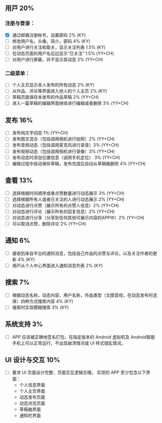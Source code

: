 ## ⽤⼾ 20%
### 注册与登录：
- [x] 通过邮箱注册帐号，设置密码 2% (KY)
- [ ] 修改用户名，头像，简介，密码 4% (KY)
- [ ] 对用户进行关注和取关，显示关注列表 1.5% (KY)
- [ ] 在动态页面的用户名后边显示“已关注” 1.5% (YY+CH)
- [ ] 对用户进行屏蔽，并不显示其动态 2% (YY+CH)
### 二级菜单：
- [ ] 个人主页显示本人发布的所有动态 2% (KY)
- [ ] 从作品、评论等界⾯进⼊他⼈的个人主⻚ 2% (KY)
- [ ] 草稿页面保存未发布的作品草稿 2% (YY+CH)
- [ ] 进⼊⼀篇草稿的编辑界⾯继续进行编辑或者删除 3% (YY+CH)

## 发布 16%
- [ ] 发布纯文字动态 1% (YY+CH)
- [ ] 发布图文混合（包括调用相机进行拍照）2% (YY+CH)
- [ ] 发布音频动态（包括调用麦克风进行录音）3% (YY+CH)
- [ ] 发布视频动态（包括调用相机进行录像）3% (YY+CH)
- [ ] 发布动态时添加位置信息（调用手机定位） 3% (YY+CH)
- [ ] 编辑过程中⾃动保存草稿，发布完成后自动从草稿箱删除 4% (YY+CH)

## 查看 13%
- [ ] 选择根据时间顺序或者点赞数量进行动态展示 3% (YY+CH)
- [ ] 选择根据所有人或者已关注的人进行动态展示 2% (YY+CH)
- [ ] 对动态进行点赞（展示所有的点赞人信息）2% (YY+CH)
- [ ] 对动态进行评论（展示所有的回复信息）2% (YY+CH)
- [ ] 对动态进行分享（分享到任何其他可展示内容的APP中）2% (YY+CH)
- [ ] 可以取消点赞，删除评论 2% (YY+CH)

## 通知 6%
- [ ] 接收到来⾃平台的通知消息，包括⾃⼰作品的点赞与评论，以及关注作者的更新 4% (KY)
- [ ] ⽤⼾从个⼈中⼼界⾯进⼊通知消息列表 2% (KY)

## 搜索 7%
- [ ] 根据动态名称，动态内容，用户名称，作品类型（文图音视，在动态发布时选择）四种方式搜索内容 4% (KY)
- [ ] 搜索时实现模糊搜索 3% (KY)

## 系统支持 3%
- [ ] APP 应该被正确地签名打包，在指定版本的 Android 虚拟机及 Android智能手机上可以正常运行，不出现崩溃情况或 UI 样式错乱情况。

## UI 设计与交互 10%
- [ ] 要求 UI 页面设计完整、页面交互逻辑合理。 实现的 APP 至少包含以下界面：
  - 个人信息界面
  - 个人主页界面
  - 动态发布页面
  - 动态浏览页面
  - 草稿箱界面
  - 通知栏界面
